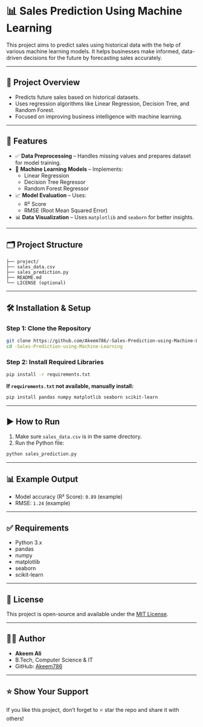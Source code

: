 # 📊 Sales Prediction Using Machine Learning

This project aims to predict sales using historical data with the help of various machine learning models. It helps businesses make informed, data-driven decisions for the future by forecasting sales accurately.

---

## 🧠 Project Overview

- Predicts future sales based on historical datasets.
- Uses regression algorithms like Linear Regression, Decision Tree, and Random Forest.
- Focused on improving business intelligence with machine learning.

---

## 🚀 Features

- ✅ **Data Preprocessing** – Handles missing values and prepares dataset for model training.
- 🤖 **Machine Learning Models** – Implements:
  - Linear Regression
  - Decision Tree Regressor
  - Random Forest Regressor
- 📈 **Model Evaluation** – Uses:
  - R² Score
  - RMSE (Root Mean Squared Error)
- 📊 **Data Visualization** – Uses `matplotlib` and `seaborn` for better insights.

---

## 🗂️ Project Structure

```
├── project/
├── sales_data.csv
├── sales_prediction.py
├── README.md
└── LICENSE (optional)
```

---

## 🛠️ Installation & Setup

### Step 1: Clone the Repository

```bash
git clone https://github.com/Akeem786/-Sales-Prediction-using-Machine-Learning.git
cd -Sales-Prediction-using-Machine-Learning
```

### Step 2: Install Required Libraries

```bash
pip install -r requirements.txt
```

**If `requirements.txt` not available, manually install:**

```bash
pip install pandas numpy matplotlib seaborn scikit-learn
```

---

## ▶️ How to Run

1. Make sure `sales_data.csv` is in the same directory.
2. Run the Python file:

```bash
python sales_prediction.py
```

---

## 📊 Example Output

- Model accuracy (R² Score): `0.89` (example)
- RMSE: `1.24` (example)

---

## ✅ Requirements

- Python 3.x
- pandas
- numpy
- matplotlib
- seaborn
- scikit-learn

---

## 📄 License

This project is open-source and available under the [MIT License](https://opensource.org/licenses/MIT).

---

## 🙋‍♂️ Author

- **Akeem Ali**
- B.Tech, Computer Science & IT  
- GitHub: [Akeem786](https://github.com/Akeem786)

---

## ⭐ Show Your Support

If you like this project, don’t forget to ⭐ star the repo and share it with others!

